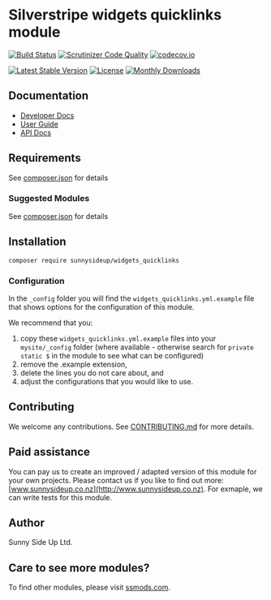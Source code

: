 # Silverstripe widgets quicklinks module
[![Build Status](https://travis-ci.org/sunnysideup/silverstripe-widgets_quicklinks.svg?branch=master)](https://travis-ci.org/sunnysideup/silverstripe-widgets_quicklinks)
[![Scrutinizer Code Quality](https://scrutinizer-ci.com/g/sunnysideup/silverstripe-widgets_quicklinks/badges/quality-score.png?b=master)](https://scrutinizer-ci.com/g/sunnysideup/silverstripe-widgets_quicklinks/?branch=master)
[![codecov.io](https://codecov.io/github/sunnysideup/silverstripe-widgets_quicklinks/coverage.svg?branch=master)](https://codecov.io/github/sunnysideup/silverstripe-widgets_quicklinks?branch=master)

[![Latest Stable Version](https://poser.pugx.org/sunnysideup/widgets_quicklinks/version)](https://packagist.org/packages/sunnysideup/widgets_quicklinks)
[![License](https://poser.pugx.org/sunnysideup/widgets_quicklinks/license)](https://packagist.org/packages/sunnysideup/widgets_quicklinks)
[![Monthly Downloads](https://poser.pugx.org/sunnysideup/widgets_quicklinks/d/monthly)](https://packagist.org/packages/sunnysideup/widgets_quicklinks)


## Documentation



 * [Developer Docs](docs/en/INDEX.md)
 * [User Guide](docs/en/userguide.md)
 * [API Docs](http://docs.ssmods.com/sunnysideup/widgets_quicklinks/classes.xhtml)


## Requirements



See [composer.json](composer.json) for details


### Suggested Modules



See [composer.json](composer.json) for details


## Installation


```
composer require sunnysideup/widgets_quicklinks
```

### Configuration



In the `_config` folder you will find the `widgets_quicklinks.yml.example`
file that shows options for the configuration of this module.

We recommend that you:

  1. copy these `widgets_quicklinks.yml.example` files into your
`mysite/_config` folder (where available - otherwise search for `private static $` in the module to see what can be configured)
  2. remove the .example extension,
  3. delete the lines you do not care about, and
  4. adjust the configurations that you would like to use.


## Contributing



We welcome any contributions. See [CONTRIBUTING.md](CONTRIBUTING.md) for more details.

## Paid assistance



You can pay us to create an improved / adapted version of this module for your own projects.  Please contact us if you like to find out more: [www.sunnysideup.co.nz](http://www.sunnysideup.co.nz).  For exmaple, we can write tests for this module.  

## Author



Sunny Side Up Ltd.


## Care to see more modules?

To find other modules, please visit [ssmods.com](http://ssmods.com/).
